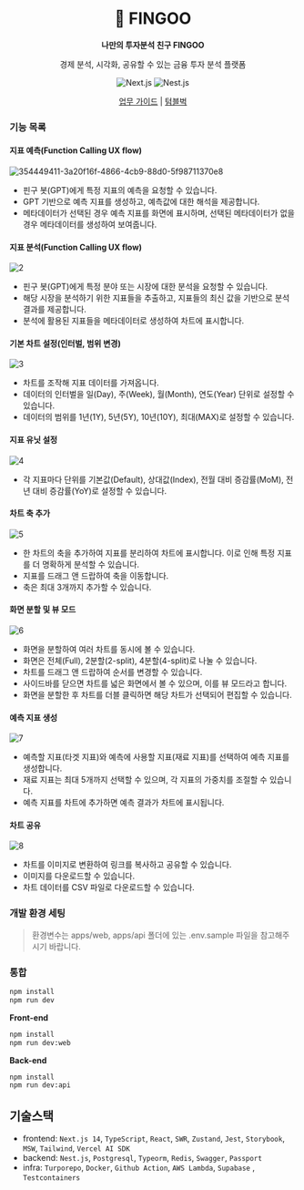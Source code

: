 <div align="center" >

# 🐧 FINGOO

**나만의 투자분석 친구 FINGOO**

경제 분석, 시각화, 공유할 수 있는 금융 투자 분석 플랫폼

![Next.js](https://img.shields.io/badge/Next.js-v14-000000?style=flat-square&logo=Next.js&logoColor=white)
![Nest.js](https://img.shields.io/badge/nestjs-v14-E0234E?style=flat-square&logo=nestjs&logoColor=white)

[업무 가이드](https://spurious-patella-f27.notion.site/06f3d1e403a942b59b2c10896db3b22e) | [텀블벅](https://tumblbug.com/fingoo)

</div>

### 기능 목록

#### 지표 예측(Function Calling UX flow)

![354449411-3a20f16f-4866-4cb9-88d0-5f98711370e8](https://github.com/user-attachments/assets/2cf62437-fc39-4c12-8dbf-409904cd9908)


- 핀구 봇(GPT)에게 특정 지표의 예측을 요청할 수 있습니다.
- GPT 기반으로 예측 지표를 생성하고, 예측값에 대한 해석을 제공합니다.
- 메타데이터가 선택된 경우 예측 지표를 화면에 표시하며, 선택된 메타데이터가 없을 경우 메타데이터를 생성하여 보여줍니다.

#### 지표 분석(Function Calling UX flow)

![2](https://github.com/user-attachments/assets/18b21ff4-18a5-4ea6-aa4e-67dfb9cc8496)

- 핀구 봇(GPT)에게 특정 분야 또는 시장에 대한 분석을 요청할 수 있습니다.
- 해당 시장을 분석하기 위한 지표들을 추출하고, 지표들의 최신 값을 기반으로 분석 결과를 제공합니다.
- 분석에 활용된 지표들을 메타데이터로 생성하여 차트에 표시합니다.

#### 기본 차트 설정(인터벌, 범위 변경)

![3](https://github.com/user-attachments/assets/c2fa6391-4cd6-492a-8dd6-5c536fb0deb6)

- 차트를 조작해 지표 데이터를 가져옵니다.
- 데이터의 인터벌을 일(Day), 주(Week), 월(Month), 연도(Year) 단위로 설정할 수 있습니다.
- 데이터의 범위를 1년(1Y), 5년(5Y), 10년(10Y), 최대(MAX)로 설정할 수 있습니다.

#### 지표 유닛 설정

![4](https://github.com/user-attachments/assets/56e60219-39df-4ad7-ae0f-a32b56a2cb7e)

- 각 지표마다 단위를 기본값(Default), 상대값(Index), 전월 대비 증감률(MoM), 전년 대비 증감률(YoY)로 설정할 수 있습니다.

#### 차트 축 추가

![5](https://github.com/user-attachments/assets/f4631fe0-3185-4084-9bc3-fb9c7caf09b8)

- 한 차트의 축을 추가하여 지표를 분리하여 차트에 표시합니다. 이로 인해 특정 지표를 더 명확하게 분석할 수 있습니다.
- 지표를 드래그 앤 드랍하여 축을 이동합니다.
- 축은 최대 3개까지 추가할 수 있습니다.

#### 화면 분할 및 뷰 모드

![6](https://github.com/user-attachments/assets/ac8de1dd-3009-4e15-ad30-d0fe754b349b)

- 화면을 분할하여 여러 차트를 동시에 볼 수 있습니다.
- 화면은 전체(Full), 2분할(2-split), 4분할(4-split)로 나눌 수 있습니다.
- 차트를 드래그 앤 드랍하여 순서를 변경할 수 있습니다.
- 사이드바를 닫으면 차트를 넓은 화면에서 볼 수 있으며, 이를 뷰 모드라고 합니다.
- 화면을 분할한 후 차트를 더블 클릭하면 해당 차트가 선택되어 편집할 수 있습니다.

#### 예측 지표 생성

![7](https://github.com/user-attachments/assets/26228bec-c95f-4884-8041-8898f910f10b)

- 예측할 지표(타겟 지표)와 예측에 사용할 지표(재료 지표)를 선택하여 예측 지표를 생성합니다.
- 재료 지표는 최대 5개까지 선택할 수 있으며, 각 지표의 가중치를 조절할 수 있습니다.
- 예측 지표를 차트에 추가하면 예측 결과가 차트에 표시됩니다.

#### 차트 공유

![8](https://github.com/user-attachments/assets/088c56d3-80c5-410f-a129-8cd91f3a42cd)

- 차트를 이미지로 변환하여 링크를 복사하고 공유할 수 있습니다.
- 이미지를 다운로드할 수 있습니다.
- 차트 데이터를 CSV 파일로 다운로드할 수 있습니다.

### 개발 환경 세팅

> 환경변수는 apps/web, apps/api 폴더에 있는 .env.sample 파일을 참고해주시기 바랍니다.

### 통합

```bash
npm install
npm run dev
```

**Front-end**

```bash
npm install
npm run dev:web
```

**Back-end**

```bash
npm install
npm run dev:api
```

## 기술스택

- frontend: `Next.js 14`, `TypeScript`, `React`, `SWR`, `Zustand`, `Jest`, `Storybook`, `MSW`, `Tailwind`, `Vercel AI SDK`
- backend: `Nest.js`, `Postgresql`, `Typeorm`, `Redis`, `Swagger`, `Passport`
- infra: `Turporepo`, `Docker`, `Github Action`, `AWS Lambda`, `Supabase` , `Testcontainers`


